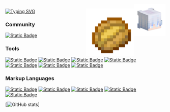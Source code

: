<img align="right" src="./avatarHead.png" width="100" heiget="100">

[![Typing SVG](https://readme-typing-svg.demolab.com/?lines=Xaga;Xaga)](https://git.io/typing-svg)
<img align="right" src="./icons/Baked_Potato_JE4_BE2@1x.png" width="150" heiget="150">

### **Community**
[![Static Badge](https://img.shields.io/badge/ForXaga-black?style=for-the-badge&logo=bilibili)](https://space.bilibili.com/409605133)

### **Tools**
[![Static Badge](https://img.shields.io/badge/deepin-black?style=for-the-badge&logo=deepin)](https://www.deepin.org)
[![Static Badge](https://img.shields.io/badge/clion-black?style=for-the-badge&logo=clion)](https://www.jetbrains.com/clion)
[![Static Badge](https://img.shields.io/badge/Figma-black?style=for-the-badge&logo=figma)](https://www.figma.com)
[![Static Badge](https://img.shields.io/badge/Aftere%20Ffects-black?style=for-the-badge&logo=adobeaftereffects)](https://)
[![Static Badge](https://img.shields.io/badge/obsstudio-black?style=for-the-badge&logo=obsstudio)](https://https://obsproject.com/)
[![Static Badge](https://img.shields.io/badge/obsidian-black?style=for-the-badge&logo=obsidian)](https://obsidian.md)
[![Static Badge](https://img.shields.io/badge/aseprite-black?style=for-the-badge&logo=aseprite)](https://www.aseprite.org)

### **Markup Languages**
[![Static Badge](https://img.shields.io/badge/c%2B%2B-black?style=for-the-badge&logo=cplusplus)]()
[![Static Badge](https://img.shields.io/badge/html-black?style=for-the-badge&logo=html5)]()
[![Static Badge](https://img.shields.io/badge/css-black?style=for-the-badge&logo=css3)]()
[![Static Badge](https://img.shields.io/badge/javascript-black?style=for-the-badge&logo=javascript)]()
[![Static Badge](https://img.shields.io/badge/python-black?style=for-the-badge&logo=python)]()

[![GitHub stats](https://github-readme-stats.vercel.app/api?username=ForXaga&show_icons=true&theme=tokyonight)]
